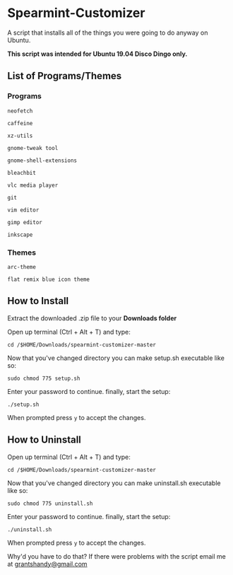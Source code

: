 # Spearmint-Customizer
A script that installs all of the things you were going to do anyway on Ubuntu.

**This script was intended for Ubuntu 19.04 Disco Dingo only.**
## List of Programs/Themes
### Programs

`neofetch`

`caffeine`

`xz-utils`

`gnome-tweak tool`

`gnome-shell-extensions`

`bleachbit`

`vlc media player`

`git`

`vim editor`

`gimp editor`

`inkscape`

### Themes
`arc-theme`

`flat remix blue icon theme`
## How to Install
Extract the downloaded .zip file to your **Downloads folder**

Open up terminal (Ctrl + Alt + T) and type:
 ```
cd /$HOME/Downloads/spearmint-customizer-master
```
Now that you've changed directory you can make setup.sh executable like so:
```
sudo chmod 775 setup.sh
```
Enter your password to continue.
finally, start the setup:
```
./setup.sh
```
When prompted press `y` to accept the changes.

## How to Uninstall
Open up terminal (Ctrl + Alt + T) and type:
```
cd /$HOME/Downloads/spearmint-customizer-master
```
Now that you've changed directory you can make uninstall.sh executable like so:
```
sudo chmod 775 uninstall.sh
```
Enter your password to continue.
finally, start the setup:
```
./uninstall.sh
```
When prompted press `y` to accept the changes.


Why'd you have to do that? If there were problems with the script email me at grantshandy@gmail.com
